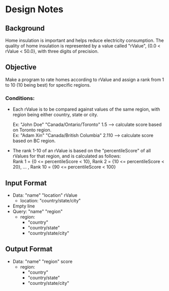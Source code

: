 # Design Notes

## Background
Home insulation is important and helps reduce electricity consumption. The quality of home insulation is represented by a value called "rValue", {0.0 < rValue < 50.0}, with three digits of precision. 

## Objective
Make a program to rate homes according to rValue and assign a rank from 1 to 10 (10 being best) for specific regions. 

### Conditions: 
- Each rValue is to be compared against values of the same region, with region being either country, state or city.
  
  Ex: &quot;John Doe&quot; &quot;Canada/Ontario/Toronto&quot; 1.5 --> calculate score based on Toronto region.   
  Ex: &quot;Adam Xin&quot; &quot;Canada/British Columbia&quot; 2.110 --> calculate score based on BC region.  
  
- The rank 1-10 of an rValue is based on the "percentileScore" of all rValues for that region, and is calculated as follows:  
Rank 1 = {0 <= percentileScore < 10}, Rank 2 = {10 <= percentileScore < 20}, ... , Rank 10 = {90 <= percentileScore < 100}

## Input Format
- Data: "name" "location" rValue  
  - location: "country/state/city"  
- Empty line  
- Query: "name" "region"  
  - region:  
    - "country"  
    - "country/state"  
    - "country/state/city"  
## Output Format
- Data: "name" "region" score
  - region:  
    - "country"  
    - "country/state"  
    - "country/state/city" 

